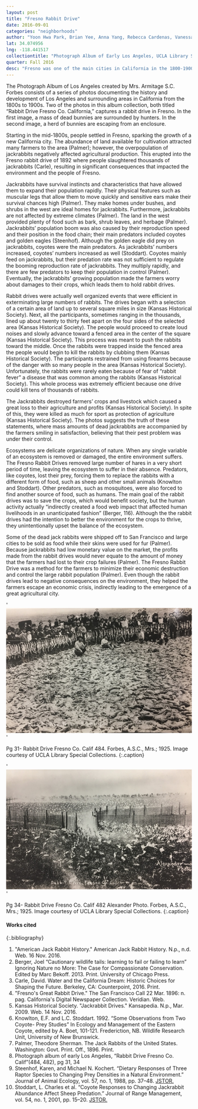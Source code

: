 ```yaml
---
layout: post
title: "Fresno Rabbit Drive"
date: 2016-09-01
categories: "neighborhoods"
author: "Yoon Hwa Park, Brian Yee, Anna Yang, Rebecca Cardenas, Vanessa Gomez"
lat: 34.074956
lng: -118.441517
collectiontitle: "Photograph Album of Early Los Angeles, UCLA Library Special Collections"
quarter: Fall 2016
desc: "Fresno was one of the main cities in California in the 1800-1900s. In 1892, population of Jack rabbits increased because of the abundance of food supply (Palmer). Population boom of rabbits caused them to become pests for the farmers and the people of Fresno (Palmer). The county agreed to pay the bounty for the number of rabbits caught. With the bounty on rabbits and rabbits ruining their lifestyle, people cornered the rabbits to mass slaughter them (“Fresno’s Great Rabbit”)."
---
```

The Photograph Album of Los Angeles created by Mrs. Armitage S.C. Forbes consists of a series of photos documenting the history and development of Los Angeles and surrounding areas in California from the 1800s to 1900s. Two of the photos in this album collection, both titled “Rabbit Drive Fresno Co. California,” captures a rabbit drive in Fresno. In the first image, a mass of dead bunnies are surrounded by hunters. In the second image, a herd of bunnies are escaping from an enclosure.

Starting in the mid-1800s, people settled in Fresno, sparking the growth of a new California city. The abundance of land available for cultivation attracted many farmers to the area (Palmer); however, the overpopulation of jackrabbits negatively affected agricultural production. This erupted into the Fresno rabbit drive of 1892 where people slaughtered thousands of jackrabbits (Carle), resulting in significant consequences that impacted the environment and the people of Fresno.

Jackrabbits have survival instincts and characteristics that have allowed them to expand their population rapidly. Their physical features such as muscular legs that allow them to move quickly and sensitive ears make their survival chances high (Palmer). They make homes under bushes, and shrubs in the west are ideal homes for jackrabbits. Furthermore, jackrabbits are not affected by extreme climates (Palmer). The land in the west provided plenty of food such as bark, shrub leaves, and herbage (Palmer). Jackrabbits’ population boom was also caused by their reproduction speed and their position in the food chain; their main predators included coyotes and golden eagles (Steenhof). Although the golden eagle did prey on jackrabbits, coyotes were the main predators. As jackrabbits’ numbers increased, coyotes’ numbers increased as well (Stoddart). Coyotes mainly feed on jackrabbits, but their predation rate was not sufficient to regulate the booming reproduction rate of jackrabbits. They multiply rapidly, and there are few predators to keep their population in control (Palmer). Eventually, the jackrabbits’ growing population made the farmers worry about damages to their crops, which leads them to hold rabbit drives.

Rabbit drives were actually well organized events that were efficient in exterminating large numbers of rabbits. The drives began with a selection of a certain area of land up to several square miles in size (Kansas Historical Society). Next, all the participants, sometimes ranging in the thousands, lined up about twenty to thirty feet apart on the four sides of the selected area (Kansas Historical Society). The people would proceed to create loud noises and slowly advance toward a fenced area in the center of the square (Kansas Historical Society). This process was meant to push the rabbits toward the middle. Once the rabbits were trapped inside the fenced area the people would begin to kill the rabbits by clubbing them (Kansas Historical Society). The participants restrained from using firearms because of the danger with so many people in the area (Kansas Historical Society). Unfortunately, the rabbits were rarely eaten because of fear of “rabbit fever” a disease that was common among the rabbits (Kansas Historical Society). This whole process was extremely efficient because one drive could kill tens of thousands of rabbits.

The Jackrabbits destroyed farmers’ crops and livestock which caused a great loss to their agriculture and profits (Kansas Historical Society).  In spite of this, they were killed as much for sport as protection of agriculture (Kansas Historical Society). The photos suggests the truth of these statements, where mass amounts of dead jackrabbits are accompanied by the farmers smiling in satisfaction, believing that their pest problem was under their control.

Ecosystems are delicate organizations of nature. When any single variable of an ecosystem is removed or damaged, the entire environment suffers. The Fresno Rabbit Drives removed large number of hares in a very short period of time, leaving the ecosystem to suffer in their absence. Predators, like coyotes, lost their prey, forcing them to replace the rabbits with a different form of food, such as sheep and other small animals (Knowlton and Stoddart). Other predators, such as mosquitoes, were also forced to find another source of food, such as  humans. The main goal of the rabbit drives was to save the crops, which would benefit society, but the human activity actually “indirectly created a food web impact that affected human livelihoods in an unanticipated fashion” (Berger, 116). Although the the rabbit drives had the intention to better the environment for the crops to thrive, they unintentionally upset the balance of the ecosystem.

Some of the dead jack rabbits were shipped off to San Francisco and large cities to be sold as food while their skins were used for fur (Palmer). Because jackrabbits had low monetary value on the market, the profits made from the rabbit drives would never equate to the amount of money that the farmers had lost to their crop failures (Palmer). The Fresno Rabbit Drive was a method for the farmers to minimize their economic destruction and control the large rabbit population (Palmer). Even though the rabbit drives lead to negative consequences on the environment, they helped the farmers escape an economic crisis, indirectly leading to the emergence of a great agricultural city.


'![Dead bunnies surrounded by hunters.](images/rabbit_1.jpg)'

Pg 31- Rabbit Drive Fresno Co. Calif 484. Forbes, A.S.C., Mrs.; 1925. Image courtesy of UCLA Library Special Collections.
   {:.caption}

'![Herd of bunnies escaping from an enclosure.](images/rabbit_2.jpg)'

Pg 34- Rabbit Drive Fresno Co. Calif 482 Alexander Photo. Forbes, A.S.C., Mrs.; 1925. Image courtesy of UCLA Library Special Collections.
   {:.caption}


#### Works cited

{:.bibliography}
1. &quot;American Jack Rabbit History.&quot; American Jack Rabbit History. N.p., n.d. Web. 16 Nov. 2016.
2. Berger, Joel “Cautionary wildlife tails: learning to fail or failing to learn” Ignoring Nature no More: The Case for Compassionate Conservation. Edited by Marc Bekoff. 2013. Print. University of Chicago Press.
3. Carle, David. Water and the California Dream: Historic Choices for Shaping the Future. Berkeley, CA: Counterpoint, 2016. Print.
4. &quot;Fresno's Great Rabbit Drive.&quot; The San Francisco Call 22 Mar. 1896: n. pag. California's Digital Newspaper Collection. Veridian. Web.
5. Kansas Historical Society. &quot;Jackrabbit Drives.&quot; Kansapedia. N.p., Mar. 2009. Web. 14 Nov. 2016.
6. Knowlton, E.F. and L.C. Stoddart. 1992. “Some Observations from Two Coyote- Prey Studies” In Ecology and Management of the Eastern Coyote, edited by A. Boet, 101-121. Frederiction, NB. Wildlife Research Unit, University of New Brunswick.
7. Palmer, Theodore Sherman. The Jack Rabbits of the United States. Washington: Govt. Print. Off., 1896. Print.
8. Photograph album of early Los Angeles, “Rabbit Drive Fresno Co. Calif”(484, 482), pg 31, 34
9. Steenhof, Karen, and Michael N. Kochert. “Dietary Responses of Three Raptor Species to Changing Prey Densities in a Natural Environment.” Journal of Animal Ecology, vol. 57, no. 1, 1988, pp. 37–48. <a target="_blank" href="www.jstor.org/stable/4761" type="url"> JSTOR.</a>
10. Stoddart, L. Charles et al. “Coyote Responses to Changing Jackrabbit Abundance Affect Sheep Predation.” Journal of Range Management, vol. 54, no. 1, 2001, pp. 15–20. <a target="_blank" href="www.jstor.org/stable/4003521" type="url"> JSTOR.</a>
